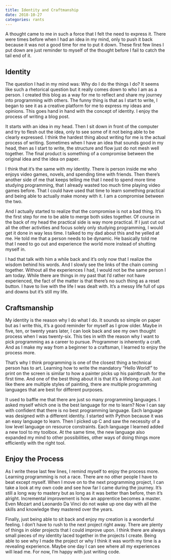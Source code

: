 ```yaml
---
title: Identity and Craftmanship
date: 2018-10-27
categories: rants
---
```


A thought came to me in such a force that I felt the need to express it. There were times before when I had an idea in my mind, only to push it back because it was not a good time for me to put it down. These first few lines I put down are just reminder to myself of the thought before I fail to catch the tail end of it.

## Identity

The question I had in my mind was: Why do I do the things I do? It seems like such a rhetorical question but it really comes down to who I am as a person. I created this blog as a way for me to reflect and share my journey into programming with others. The funny thing is that as I start to write, I began to see it as a creative platform for me to express my ideas and opinions. This goes hand in hand with the concept of identity. I enjoy the process of writing a blog post.

It starts with an idea in my head. Then I sit down in front of the computer and try to flesh out the idea, only to see some of it not being able to be clearly expressed. I think the hardest thing about writing for me is the actual process of writing. Sometimes when I have an idea that sounds good in my head, then as I start to write, the structure and flow just do not mesh well together. The final product is something of a compromise between the original idea and the idea on paper.

I think that it’s the same with my identity. There is person inside me who enjoys video games, novels, and spending time with friends. Then there’s another side of me that keeps telling me that I need to spend more time studying programming, that I already wasted too much time playing video games before. That I could have used that time to learn something practical and being able to actually make money with it. I am a compromise between the two.

And I actually started to realize that the compromise is not a bad thing. It’s the first step for me to be able to merge both sides together. Of course in the back of my head the practical side is way more practical. If I just cut out all the other activities and focus solely only studying programming, I would get it done in way less time. I talked to my dad about this and he yelled at me. He told me that a person needs to be dynamic. He basically told me that I need to go out and experience the world more instead of shutting myself in.

I had that talk with him a while back and it’s only now that I realize the wisdom behind his words. And I slowly see the links of the chain coming together. Without all the experiences I had, I would not be the same person I am today. While there are things in my past that I’d rather not have experienced, the fact of the matter is that there’s no such thing as a reset button. I have to live with the life I was dealt with. It’s a messy life full of ups and downs but it’s still my life.

## Craftsmanship

My identity is the reason why I do what I do. It sounds so simple on paper but as I write this, it’s a good reminder for myself as I grow older. Maybe in five, ten, or twenty years later, I can look back and see my own thought process when I was twenty-six. This ties in with the reason why I want to pick programming as a career to pursue. Programmer is inherently a craft. And as I make my way from a beginner to a craftsman, I learned to enjoy the process more.

That’s why I think programming is one of the closest thing a technical person has to art. Learning how to write the mandatory “Hello World!” to print on the screen is similar to how a painter picks up his paintbrush for the first time. And one of the best thing about it is that it’s a lifelong craft. Just like there are multiple styles of painting, there are multiple programming languages that are best for different purposes.

It used to baffle me that there are just so many programming languages. I asked myself which one is the best language for me to learn? Now I can say with confident that there is no best programming language. Each language was designed with a different identity. I started with Python because it was an easy language to learn. Then I picked up C and saw the necessity of a low level language on resource constraints. Each language I learned added a new tool to my toolbox. At the same time, the new language also expanded my mind to other possibilities, other ways of doing things more efficiently with the right tool.

## Enjoy the Process

As I write these last few lines, I remind myself to enjoy the process more. Learning programming is not a race. There are no other people I have to beat except myself. When I move on to the next programming project, I can take a look at my own code and see how far I came during the journey. It’s still a long way to mastery but as long as it was better than before, then it’s alright. Incremental improvement is how an apprentice becomes a master. Even Mozart and Leonardo Da Vinci do not wake up one day with all the skills and knowledge they mastered over the years.

Finally, just being able to sit back and enjoy my creation is a wonderful feeling. I don’t have to rush to the next project right away. There are plenty of things in older projects that I could improve upon. I think there are always small pieces of my identity laced together in the projects I create. Being able to see why I made the project or why I think it was worth my time is a revealing experience. Maybe one day I can see where all my experiences will lead me. For now, I’m happy with just writing code.

